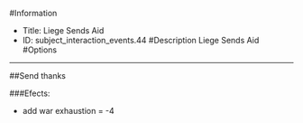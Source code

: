 #Information
 - Title: Liege Sends Aid
 - ID: subject_interaction_events.44
#Description
Liege Sends Aid
#Options

___
##Send thanks

###Efects:<ul><li>add war exhaustion = -4</li></ul>
